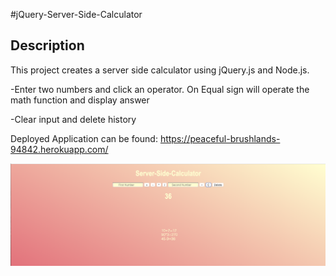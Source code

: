#jQuery-Server-Side-Calculator



## Description

This project creates a server side calculator using jQuery.js and Node.js.


-Enter two numbers and click an operator. On Equal sign will operate the math function and display answer

-Clear input and delete history

Deployed Application can be found: 
https://peaceful-brushlands-94842.herokuapp.com/


![calculator interface](images/serverCalculator.png)